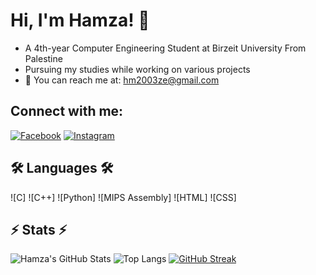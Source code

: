 # Hi, I'm Hamza! 👋

- A 4th-year Computer Engineering Student at Birzeit University From Palestine
- Pursuing my studies while working on various projects
- 📧 You can reach me at: [hm2003ze@gmail.com](mailto:hm2003ze@gmail.com)

## Connect with me:
[![Facebook](https://img.shields.io/badge/Facebook-%231877F2.svg?style=for-the-badge&logo=facebook&logoColor=white)](https://www.facebook.com/profile.php?id=100063692535335&mibextid=ZbWKwL)
[![Instagram](https://img.shields.io/badge/Instagram-%23E4405F.svg?style=for-the-badge&logo=instagram&logoColor=white)](https://www.instagram.com/hamza_al.shaer/profilecard/?igsh=bHdkcjNydmxsNzJ4)

## 🛠️ Languages 🛠️
![C]
![C++]
![Python]
![MIPS Assembly]
![HTML]
![CSS]

## ⚡ Stats ⚡
![Hamza's GitHub Stats](https://github-readme-stats.vercel.app/api?username=YourUsername&show_icons=true&theme=radical)
![Top Langs](https://github-readme-stats.vercel.app/api/top-langs/?username=YourUsername&layout=compact&theme=radical)
[![GitHub Streak](https://streak-stats.demolab.com?user=YourUsername&theme=radical)](https://git.io/streak-stats)

